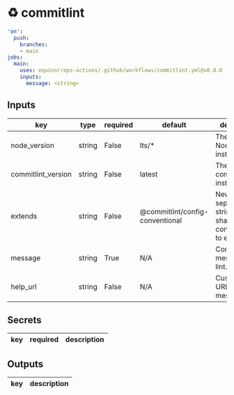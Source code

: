 # ♻ commitlint

```yaml
'on':
  push:
    branches:
    - main
jobs:
  main:
    uses: equinor/ops-actions/.github/workflows/commitlint.yml@v8.8.0
    inputs:
      message: <string>

```

## Inputs

key | type | required | default | description
--- | --- | --- | --- | ---
node_version | string | False | lts/* | The version of Node.js to install.
commitlint_version | string | False | latest | The version of commitlint to install.
extends | string | False | @commitlint/config-conventional | Newline-separated string of shareable configurations to extend.
message | string | True | N/A | Commit message to lint.
help_url | string | False | N/A | Custom help URL for error messages.

## Secrets

key | required | description
--- | --- | ---

## Outputs

key | description
--- | ---
